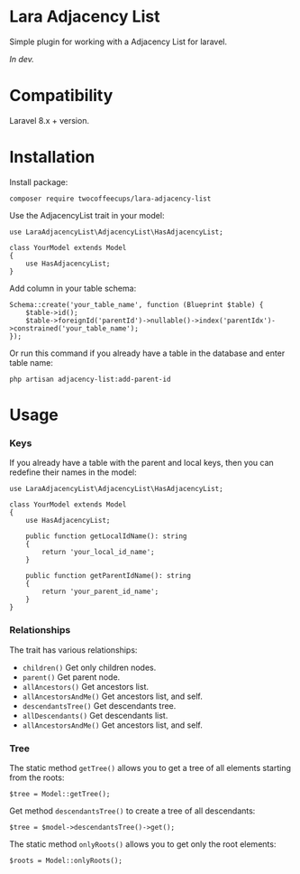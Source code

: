# Lara Adjacency List

<p>Simple plugin for working with a Adjacency List for laravel.</p>

*In dev.* 


# Compatibility

<p>Laravel 8.x + version.</p>

# Installation

<p>Install package:</p>

```
composer require twocoffeecups/lara-adjacency-list
```

<p>Use the AdjacencyList trait in your model:</p>

```
use LaraAdjacencyList\AdjacencyList\HasAdjacencyList;

class YourModel extends Model
{
    use HasAdjacencyList;
}
```

<p>Add column in your table schema:</p>

```
Schema::create('your_table_name', function (Blueprint $table) {
    $table->id();
    $table->foreignId('parentId')->nullable()->index('parentIdx')->constrained('your_table_name');
});    
```

<p>Or run this command if you already have a table in the database and enter table name:</p>

```
php artisan adjacency-list:add-parent-id
```

# Usage

### Keys
<p>If you already have a table with the parent and local keys, then you can redefine their names in the model:</p>

```
use LaraAdjacencyList\AdjacencyList\HasAdjacencyList;

class YourModel extends Model
{
    use HasAdjacencyList;
    
    public function getLocalIdName(): string
    {
        return 'your_local_id_name';
    }
    
    public function getParentIdName(): string
    {
        return 'your_parent_id_name';
    }
}
```

### Relationships
<p>The trait has various relationships:</p>

- ```children()``` Get only children nodes.
- ```parent()``` Get parent node.
- ```allAncestors()``` Get ancestors list.
- ```allAncestorsAndMe()``` Get ancestors list, and self.
- ```descendantsTree()``` Get descendants tree.
- ```allDescendants()``` Get descendants list.
- ```allAncestorsAndMe()``` Get ancestors list, and self.

### Tree

<p>The static method <code>getTree()</code> allows you to get a tree of all elements starting from the roots:</p> 

```
$tree = Model::getTree();
```

<p>Get method <code>descendantsTree()</code> to create a tree of all descendants:</p>

```
$tree = $model->descendantsTree()->get();
```

<p>The static method <code>onlyRoots()</code> allows you to get only the root elements:</p>

```angular2html
$roots = Model::onlyRoots();
```


